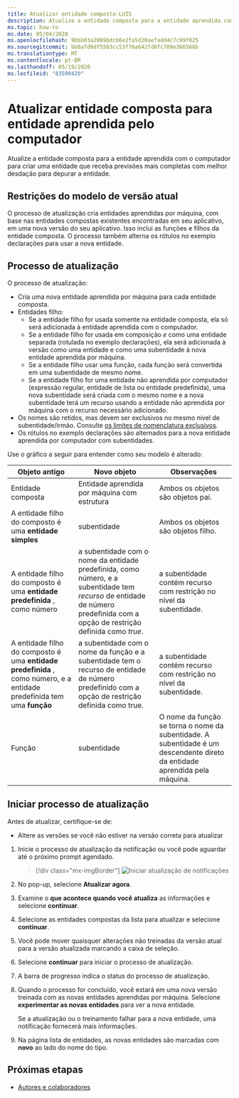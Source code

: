 ```yaml
---
title: Atualizar entidade composta-LUIS
description: Atualize a entidade composta para a entidade aprendida com o computador com o processo de atualização no portal do LUIS.
ms.topic: how-to
ms.date: 05/04/2020
ms.openlocfilehash: 9bbb03a2009bdcb6e2fa5d20aefadd4c7c99f025
ms.sourcegitcommit: bb0afd0df5563cc53f76a642fd8fc709e366568b
ms.translationtype: MT
ms.contentlocale: pt-BR
ms.lasthandoff: 05/19/2020
ms.locfileid: "83599420"
---
```

# <a name="upgrade-composite-entity-to-machine-learned-entity"></a>Atualizar entidade composta para entidade aprendida pelo computador

Atualize a entidade composta para a entidade aprendida com o computador para criar uma entidade que receba previsões mais completas com melhor desdação para depurar a entidade.

## <a name="current-version-model-restrictions"></a>Restrições do modelo de versão atual

O processo de atualização cria entidades aprendidas por máquina, com base nas entidades compostas existentes encontradas em seu aplicativo, em uma nova versão do seu aplicativo. Isso inclui as funções e filhos da entidade composta. O processo também alterna os rótulos no exemplo declarações para usar a nova entidade.

## <a name="upgrade-process"></a>Processo de atualização

O processo de atualização:
* Cria uma nova entidade aprendida por máquina para cada entidade composta.
* Entidades filho:
    * Se a entidade filho for usada somente na entidade composta, ela só será adicionada à entidade aprendida com o computador.
    * Se a entidade filho for usada em composição _e_ como uma entidade separada (rotulada no exemplo declarações), ela será adicionada à versão como uma entidade e como uma subentidade à nova entidade aprendida por máquina.
    * Se a entidade filho usar uma função, cada função será convertida em uma subentidade de mesmo nome.
    * Se a entidade filho for uma entidade não aprendida por computador (expressão regular, entidade de lista ou entidade predefinida), uma nova subentidade será criada com o mesmo nome e a nova subentidade terá um recurso usando a entidade não aprendida por máquina com o recurso necessário adicionado.
* Os nomes são retidos, mas devem ser exclusivos no mesmo nível de subentidade/irmão. Consulte [os limites de nomenclatura exclusivos](luis-boundaries.md#name-uniqueness).
* Os rótulos no exemplo declarações são alternados para a nova entidade aprendida por computador com subentidades.

Use o gráfico a seguir para entender como seu modelo é alterado:

|Objeto antigo|Novo objeto|Observações|
|--|--|--|
|Entidade composta|Entidade aprendida por máquina com estrutura|Ambos os objetos são objetos pai.|
|A entidade filho do composto é uma **entidade simples**|subentidade|Ambos os objetos são objetos filho.|
|A entidade filho do composto é uma **entidade predefinida** , como número|a subentidade com o nome da entidade predefinida, como número, e a subentidade tem _recurso_ de entidade de número predefinida com a opção de restrição definida como _true_.|a subentidade contém recurso com restrição no nível da subentidade.|
|A entidade filho do composto é uma **entidade predefinida** , como número, e a entidade predefinida tem uma **função**|a subentidade com o nome da função e a subentidade tem o recurso de entidade de número predefinido com a opção de restrição definida como true.|a subentidade contém recurso com restrição no nível da subentidade.|
|Função|subentidade|O nome da função se torna o nome da subentidade. A subentidade é um descendente direto da entidade aprendida pela máquina.|

## <a name="begin-upgrade-process"></a>Iniciar processo de atualização

Antes de atualizar, certifique-se de:

* Altere as versões se você não estiver na versão correta para atualizar


1. Inicie o processo de atualização da notificação ou você pode aguardar até o próximo prompt agendado.

    > [!div class="mx-imgBorder"]
    > ![Iniciar atualização de notificações](./media/update-composite-entity/notification-begin-update.png)

1. No pop-up, selecione **Atualizar agora**.

1. Examine o **que acontece quando você atualiza** as informações e selecione **continuar**.

1. Selecione as entidades compostas da lista para atualizar e selecione **continuar**.

1. Você pode mover quaisquer alterações não treinadas da versão atual para a versão atualizada marcando a caixa de seleção.

1. Selecione **continuar** para iniciar o processo de atualização.

1. A barra de progresso indica o status do processo de atualização.

1. Quando o processo for concluído, você estará em uma nova versão treinada com as novas entidades aprendidas por máquina. Selecione **experimentar as novas entidades** para ver a nova entidade.

    Se a atualização ou o treinamento falhar para a nova entidade, uma notificação fornecerá mais informações.

1. Na página lista de entidades, as novas entidades são marcadas com **novo** ao lado do nome do tipo.

## <a name="next-steps"></a>Próximas etapas

* [Autores e colaboradores](luis-how-to-collaborate.md)